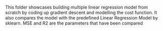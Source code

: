 This folder showcases building multiple linear regression model from scratch by coding up gradient descent and modelling the cost function. It also compares the model with the predefined Linear Regression Model by sklearn. MSE and R2 are the parameters that have been compared
